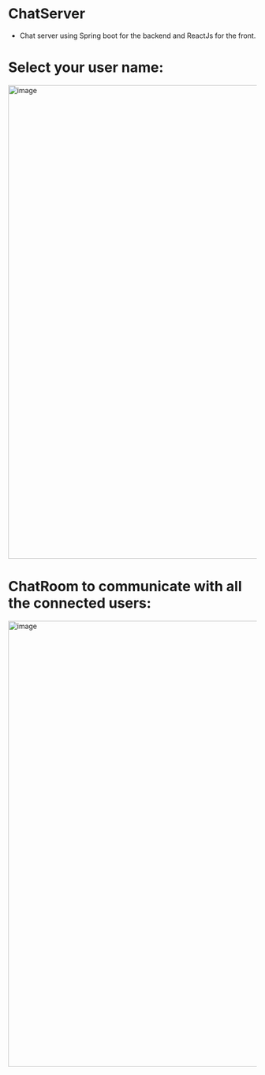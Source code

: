# ChatServer
* Chat server using Spring boot for the backend and ReactJs for the front.


# Select your user name:
<img width="960" alt="image" src="https://github.com/JohnPapachristos/ChatServer/assets/88382457/becda9a3-d7ec-44d6-9624-d883a78d2448">


# ChatRoom to communicate with all the connected users:
<img width="904" alt="image" src="https://github.com/JohnPapachristos/ChatServer/assets/88382457/dadb5d7c-f8ea-4019-9885-180fdef7cc25">

